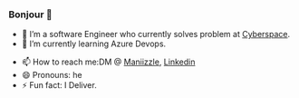 ### Bonjour 👋

<!--
**Maniizzle/Maniizzle** is a ✨ _special_ ✨ repository because its `README.md` (this file) appears on your GitHub profile.

Here are some ideas to get you started:
-->
- 🔭 I’m a software Engineer who currently solves problem at [Cyberspace](https://www.cyberspace.net.ng/).
- 🌱 I’m currently learning Azure Devops.
<!-- - 🤔 I’m looking for help with ... -->
<!-- - 💬 Ask me about Problem Solving,Science  -->
- 📫 How to reach me:DM @ [Maniizzle](https://twitter.com/MaNiiZZle), [Linkedin](https://www.linkedin.com/in/olamide-onakoya/)
- 😄 Pronouns: he
- ⚡ Fun fact: I Deliver.

